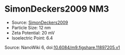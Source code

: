 <a name="material" />

# SimonDeckers2009 NM3
<script type="application/ld+json">
  {
    "@context": "https://schema.org/",
    "@type": "ChemicalSubstance",
    "@id": "https://egonw.github.io/nanowiki/nanowiki172.html#material",
    "http://purl.org/dc/terms/conformsTo":
      {
        "@type": "CreativeWork",
        "@id": "https://bioschemas.org/profiles/ChemicalSubstance/0.4-RELEASE/"
      },
    "identfier": "172",
    "name": "SimonDeckers2009 NM3",
    "url": "https://egonw.github.io/nanowiki/nanowiki172.html#material",
    "sameAs": "http://127.0.0.1/mediawiki/index.php/Special:URIResolver/SimonDeckers2009_NM3"
  }
</script>


* Source: [SimonDeckers2009](articleSimonDeckers2009.md)
* Particle Size: 12 nm
* Zeta Potential: 20 mV
* Isoelectric Point: 6.4 


Source: NanoWiki 6, doi:[10.6084/m9.figshare.11897205.v1](https://doi.org/10.6084/m9.figshare.11897205.v1)
